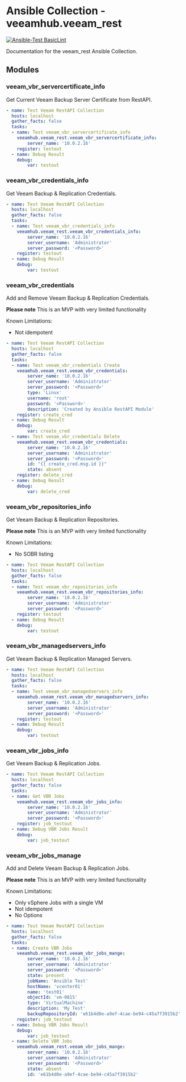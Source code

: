 # Ansible Collection - veeamhub.veeam_rest

<p align="left">
  <a href="https://github.com/vMarkusK/veeam_rest-ansible/actions?query=workflow%3ABasicLint"><img alt="Ansible-Test BasicLint" src="https://github.com/vMarkusK/veeam_rest-ansible/workflows/BasicLint/badge.svg"></a>
</p>


Documentation for the veeam_rest Ansible Collection.

## Modules

### veeam_vbr_servercertificate_info

Get Current Veeam Backup Server Certificate from RestAPI.

```yaml
- name: Test Veeam RestAPI Collection
  hosts: localhost
  gather_facts: false
  tasks:
  - name: Test veeam_vbr_servercertificate_info
    veeamhub.veeam_rest.veeam_vbr_servercertificate_info:
        server_name: '10.0.2.16'
    register: testout
  - name: Debug Result
    debug:
        var: testout
```
### veeam_vbr_credentials_info

Get Veeam Backup & Replication Credentials.

```yaml
- name: Test Veeam RestAPI Collection
  hosts: localhost
  gather_facts: false
  tasks:
  - name: Test veeam_vbr_credentials_info
    veeamhub.veeam_rest.veeam_vbr_credentials_info:
        server_name: '10.0.2.16'
        server_username: 'Administrator'
        server_password: '<Password>'
    register: testout
  - name: Debug Result
    debug:
        var: testout
```

### veeam_vbr_credentials

Add and Remove Veeam Backup & Replication Credentials.

**Please note** This is an MVP with very limited functionality

Known Limitations:
- Not idempotent

```yaml
- name: Test Veeam RestAPI Collection
  hosts: localhost
  gather_facts: false
  tasks:
  - name: Test veeam_vbr_credentials Create
    veeamhub.veeam_rest.veeam_vbr_credentials:
        server_name: '10.0.2.16'
        server_username: 'Administrator'
        server_password: '<Password>'
        type: 'Linux'
        username: 'root'
        password: '<Password>'
        description: 'Created by Ansible RestAPI Module'
    register: create_cred
  - name: Debug Result
    debug:
        var: create_cred
  - name: Test veeam_vbr_credentials Delete
    veeamhub.veeam_rest.veeam_vbr_credentials:
        server_name: '10.0.2.16'
        server_username: 'Administrator'
        server_password: '<Password>'
        id: "{{ create_cred.msg.id }}"
        state: absent
    register: delete_cred
  - name: Debug Result
    debug:
        var: delete_cred
```

### veeam_vbr_repositories_info

Get Veeam Backup & Replication Repositories.

**Please note** This is an MVP with very limited functionality

Known Limitations:
- No SOBR listing

```yaml
- name: Test Veeam RestAPI Collection
  hosts: localhost
  gather_facts: false
  tasks:
  - name: Test veeam_vbr_repositories_info
    veeamhub.veeam_rest.veeam_vbr_repositories_info:
        server_name: '10.0.2.16'
        server_username: 'Administrator'
        server_password: '<Password>'
    register: testout
  - name: Debug Result
    debug:
        var: testout
```

### veeam_vbr_managedservers_info

Get Veeam Backup & Replication Managed Servers.

```yaml
- name: Test Veeam RestAPI Collection
  hosts: localhost
  gather_facts: false
  tasks:
  - name: Test veeam_vbr_managedservers_info
    veeamhub.veeam_rest.veeam_vbr_managedservers_info:
        server_name: '10.0.2.16'
        server_username: 'Administrator'
        server_password: '<Password>'
    register: testout
  - name: Debug Result
    debug:
        var: testout
```

### veeam_vbr_jobs_info

Get Veeam Backup & Replication Jobs.


```yaml
- name: Test Veeam RestAPI Collection
  hosts: localhost
  gather_facts: false
  tasks:
  - name: Get VBR Jobs
    veeamhub.veeam_rest.veeam_vbr_jobs_info:
        server_name: '10.0.2.16'
        server_username: 'Administrator'
        server_password: '<Password>'
    register: job_testout
  - name: Debug VBR Jobs Result
    debug:
        var: job_testout
```

### veeam_vbr_jobs_manage

Add and Delete Veeam Backup & Replication Jobs.


**Please note** This is an MVP with very limited functionality

Known Limitations:
- Only vSphere Jobs with a single VM
- Not idempotent
- No Options

```yaml
- name: Test Veeam RestAPI Collection
  hosts: localhost
  gather_facts: false
  tasks:
  - name: Create VBR Jobs
    veeamhub.veeam_rest.veeam_vbr_jobs_mange:
        server_name: '10.0.2.16'
        server_username: 'Administrator'
        server_password: '<Password>'
        state: present
        jobName: 'Ansible Test'
        hostName: 'vcenter01'
        name: 'test01'
        objectId: 'vm-0815'
        type: 'VirtualMachine'
        description: 'My Test'
        backupRepositoryId: 'e61b4d0e-a9ef-4cae-be94-c45a7f3915b2'
    register: job_testout
  - name: Debug VBR Jobs Result
    debug:
        var: job_testout
  - name: Delete VBR Jobs
    veeamhub.veeam_rest.veeam_vbr_jobs_mange:
        server_name: '10.0.2.16'
        server_username: 'Administrator'
        server_password: '<Password>'
        state: absent
        id: 'e61b4d0e-a9ef-4cae-be94-c45a7f3915b2'
```